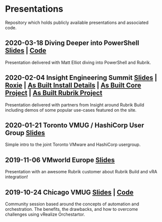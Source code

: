 # Presentations
Repository which holds publicly available presentations and associated code.

## 2020-03-18 Diving Deeper into PowerShell [Slides](2020-03-18-PowerShellWebinar/Diving-Deeper-into-PowerShell-Rubrik-Webinar.pdf) | [Code](2020-03-18-PowerShellWebinar/)
Presentation delivered with Matt Elliot diving into PowerShell and Rubrik.

## 2020-02-04 Insight Engineering Summit [Slides](https://github.com/mwpreston/Presentations/blob/master/2020-02-04-InsightSummitDenver/Insight-Roxie.pdf) | [Roxie](https://github.com/rubrikinc/use-case-roxie) | [As Built Install Details](https://github.com/mwpreston/Presentations/blob/master/2020-02-04-InsightSummitDenver/AsBuiltBetaInstall.md) | [As Built Core Project](https://www.asbuiltreport.com/) | [As Built Rubrik Project](https://github.com/mwpreston/AsBuiltReport.Rubrik.CDM)
Presentation delivered with partners from Insight around Rubrik Build including demos of some popular use-cases featured on the site.

## 2020-01-21 Toronto VMUG / HashiCorp User Group [Slides](https://github.com/mwpreston/Presentations/blob/master/2020-01-21-VMUG-HUG/VMUG-HUG.pptx)
Simple intro to the joint Toronto VMware and HashiCorp usergroup.

## 2019-11-06 VMworld Europe [Slides](https://github.com/mwpreston/Presentations/blob/master/2019-11-06-VMworldEU/HBI3519BES%20-%20Transforming%20Your%20Enterprise%20Architecture%20with%20Rubrik%20and%20VMware.pptx)
Presentation with an awesome Rubrik customer about Rubrik Build and vRA integration!

## 2019-10-24 Chicago VMUG [Slides](https://github.com/mwpreston/Presentations/blob/master/2019-10-24-ChicagoVMUG/AutomationVsOrchestration-ChicagoVMUG.pptx) | [Code](2019-10-24-ChicagoVMUG/src)
Community session based around the concepts of automation and orchestration. The benefits, the drawbacks, and how to overcome challenges using vRealize Orchestartor.
